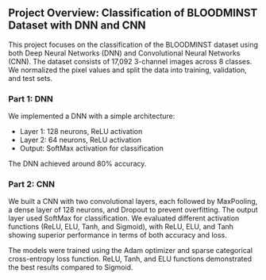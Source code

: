 
## Project Overview: Classification of BLOODMINST Dataset with DNN and CNN

This project focuses on the classification of the BLOODMINST dataset using both Deep Neural Networks (DNN) and Convolutional Neural Networks (CNN). The dataset consists of 17,092 3-channel images across 8 classes. We normalized the pixel values and split the data into training, validation, and test sets.

### Part 1: DNN
We implemented a DNN with a simple architecture:
- Layer 1: 128 neurons, ReLU activation
- Layer 2: 64 neurons, ReLU activation
- Output: SoftMax activation for classification

The DNN achieved around 80% accuracy.

### Part 2: CNN
We built a CNN with two convolutional layers, each followed by MaxPooling, a dense layer of 128 neurons, and Dropout to prevent overfitting. The output layer used SoftMax for classification. We evaluated different activation functions (ReLU, ELU, Tanh, and Sigmoid), with ReLU, ELU, and Tanh showing superior performance in terms of both accuracy and loss.

The models were trained using the Adam optimizer and sparse categorical cross-entropy loss function. ReLU, Tanh, and ELU functions demonstrated the best results compared to Sigmoid.
